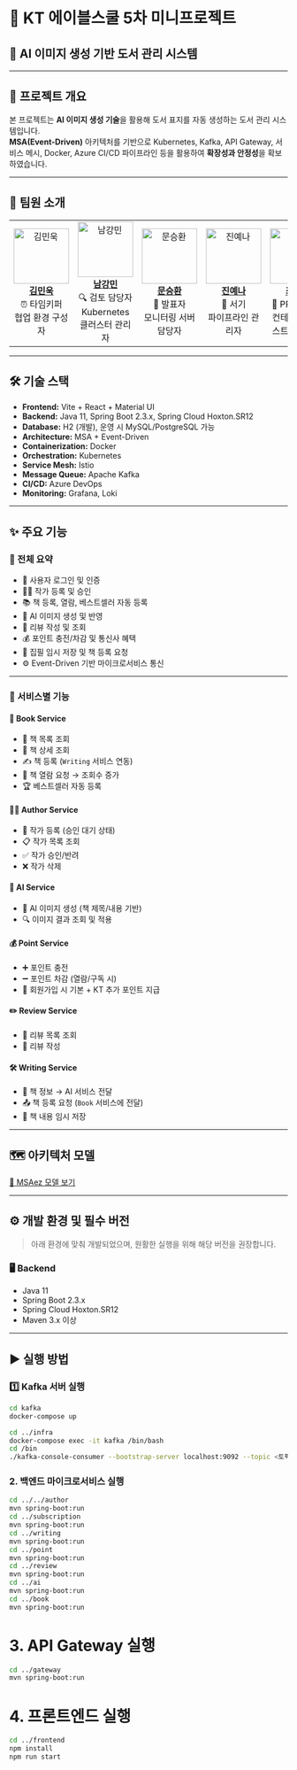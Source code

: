 # 🚀 KT 에이블스쿨 5차 미니프로젝트  
## 🎨 AI 이미지 생성 기반 도서 관리 시스템

---

## 📌 프로젝트 개요  
본 프로젝트는 **AI 이미지 생성 기술**을 활용해 도서 표지를 자동 생성하는 도서 관리 시스템입니다.  
**MSA(Event-Driven)** 아키텍처를 기반으로 Kubernetes, Kafka, API Gateway, 서비스 메시, Docker, Azure CI/CD 파이프라인 등을 활용하여 **확장성과 안정성**을 확보하였습니다.

---

## 👥 팀원 소개

<table>
  <tr>
    <td align="center">
      <a href="https://github.com/ok-jam">
        <img src="https://github.com/ok-jam.png" width="100px;" alt="김민욱"/>
        <br /><b>김민욱</b>
      </a>
      <br />⏰ 타임키퍼<br />협업 환경 구성자
    </td>
    <td align="center">
      <a href="https://github.com/namgangmin">
        <img src="https://github.com/namgangmin.png" width="100px;" alt="남강민"/>
        <br /><b>남강민</b>
      </a>
      <br />🔍 검토 담당자<br />Kubernetes 클러스터 관리자
    </td>
    <td align="center">
      <a href="https://github.com/munseunghwan">
        <img src="https://github.com/munseunghwan.png" width="100px;" alt="문승환"/>
        <br /><b>문승환</b>
      </a>
      <br />📢 발표자<br />모니터링 서버 담당자
    </td>
    <td align="center">
      <a href="https://github.com/jinyena">
        <img src="https://github.com/jinyena.png" width="100px;" alt="진예나"/>
        <br /><b>진예나</b>
      </a>
      <br />📝 서기<br />파이프라인 관리자
    </td>
    <td align="center">
      <a href="https://github.com/jaeeyun103">
        <img src="https://github.com/jaeeyun103.png" width="100px;" alt="최재윤"/>
        <br /><b>최재윤</b>
      </a>
      <br />🎨 PPT 제작자<br />컨테이너 레지스트리 관리자
    </td>
    <td align="center">
      <a href="https://github.com/201924611">
        <img src="https://github.com/201924611.png" width="100px;" alt="허진수"/>
        <br /><b>허진수</b>
      </a>
      <br />🧑‍✈️ 조장<br />서브 도메인 Owner
    </td>
  </tr>
</table>

---

## 🛠 기술 스택

- **Frontend:** Vite + React + Material UI  
- **Backend:** Java 11, Spring Boot 2.3.x, Spring Cloud Hoxton.SR12  
- **Database:** H2 (개발), 운영 시 MySQL/PostgreSQL 가능  
- **Architecture:** MSA + Event-Driven  
- **Containerization:** Docker  
- **Orchestration:** Kubernetes  
- **Service Mesh:** Istio  
- **Message Queue:** Apache Kafka  
- **CI/CD:** Azure DevOps  
- **Monitoring:** Grafana, Loki

---

## ✨ 주요 기능

### 🧾 전체 요약

- 🔐 사용자 로그인 및 인증  
- 🧑‍💼 작가 등록 및 승인  
- 📚 책 등록, 열람, 베스트셀러 자동 등록  
- 🤖 AI 이미지 생성 및 반영  
- 💬 리뷰 작성 및 조회  
- 💰 포인트 충전/차감 및 통신사 혜택  
- 📝 집필 임시 저장 및 책 등록 요청  
- ⚙️ Event-Driven 기반 마이크로서비스 통신  

---

### 📘 서비스별 기능

#### 📘 Book Service
- 📄 책 목록 조회  
- 📌 책 상세 조회  
- ✍️ 책 등록 (`Writing` 서비스 연동)  
- 👀 책 열람 요청 → 조회수 증가  
- 🏆 베스트셀러 자동 등록  

#### 🧑‍🎨 Author Service
- 🧾 작가 등록 (승인 대기 상태)  
- 📋 작가 목록 조회  
- ✅ 작가 승인/반려  
- ❌ 작가 삭제  

#### 🧠 AI Service
- 🎨 AI 이미지 생성 (책 제목/내용 기반)  
- 🔍 이미지 결과 조회 및 적용  

#### 💰 Point Service
- ➕ 포인트 충전  
- ➖ 포인트 차감 (열람/구독 시)  
- 🎁 회원가입 시 기본 + KT 추가 포인트 지급  

#### ✏️ Review Service
- 💬 리뷰 목록 조회  
- 📝 리뷰 작성  

#### 🛠 Writing Service
- 🔁 책 정보 → AI 서비스 전달  
- 📤 책 등록 요청 (`Book` 서비스에 전달)  
- 💾 책 내용 임시 저장  

---

## 🗺 아키텍처 모델  
[🔗 MSAez 모델 보기](https://www.msaez.io/#/117431677/storming/f493bb3e3f53e3347de5cce4b7f8b54a)

---

## ⚙️ 개발 환경 및 필수 버전

> 아래 환경에 맞춰 개발되었으며, 원활한 실행을 위해 해당 버전을 권장합니다.

### 🖥 Backend
- Java 11  
- Spring Boot 2.3.x  
- Spring Cloud Hoxton.SR12  
- Maven 3.x 이상

---

## ▶️ 실행 방법

### 1️⃣ Kafka 서버 실행
```bash
cd kafka
docker-compose up

cd ../infra
docker-compose exec -it kafka /bin/bash
cd /bin
./kafka-console-consumer --bootstrap-server localhost:9092 --topic <토픽명>
```

### 2. 백엔드 마이크로서비스 실행
```bash
cd ../../author
mvn spring-boot:run
cd ../subscription
mvn spring-boot:run
cd ../writing
mvn spring-boot:run
cd ../point
mvn spring-boot:run
cd ../review
mvn spring-boot:run
cd ../ai
mvn spring-boot:run
cd ../book
mvn spring-boot:run
```

# 3. API Gateway 실행
```bash
cd ../gateway
mvn spring-boot:run
```
# 4. 프론트엔드 실행
```bash
cd ../frontend
npm install
npm run start
```
